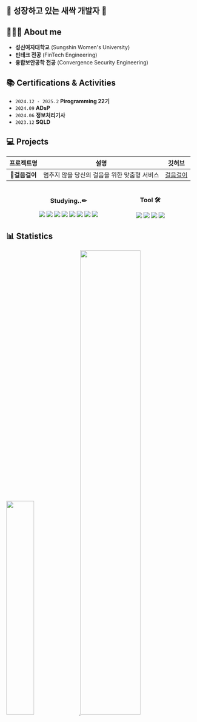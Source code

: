 <!-- 소개 -->
## 🌱 성장하고 있는 새싹 개발자 🌱

<!-- About me -->
## 👩🏻‍💻 About me
- **성신여자대학교** (Sungshin Women's University)
- **핀테크 전공** (FinTech Engineering)
- **융합보안공학 전공** (Convergence Security Engineering)


<!-- 자격증 & 활동 -->
## 📚 Certifications & Activities
- `2024.12 - 2025.2`  **Pirogramming 22기**
- `2024.09`  **ADsP**
- `2024.06`  **정보처리기사**
- `2023.12`  **SQLD**

<!-- 프로젝트 -->
## 💻 Projects
| 프로젝트명 | 설명 | 깃허브 |
|:---------:|:---------:| :---------:|
| **🏃걸음걸이** | 멈추지 않을 당신의 걸음을 위한 맞춤형 서비스 | [걸음걸이](https://github.com/pirogramming/geol-eum-geol-i) |

<!-- Tech Stack -->
<!-- 왼쪽 : Studying..✏ -->
<!-- 오른쪽 : Tool 🛠 -->
<!-- ## 🌱 Tech Stack
<div style="display: flex; justify-content: center; gap: 50px;">
  <div>
    <h3>Studying..✏</h3>
    <p>
      <img src="https://img.shields.io/badge/Python-3776AB?style=flat&logo=Python&logoColor=white"/>
      <img src="https://img.shields.io/badge/Java-007396?style=flat&logo=Java&logoColor=white"/>
    </p>
  </div>

  <div>
    <h3 >Tool 🛠</h3>
    <p>
      <img src="https://img.shields.io/badge/Git-F05032?style=flat&logo=Git&logoColor=white"/>
      <img src="https://img.shields.io/badge/GitHub-181717?style=flat&logo=GitHub&logoColor=white"/>
    </p>
  </div>
</div>
  
<img src="https://img.shields.io/badge/python-%233776AB.svg?&style=for-the-badge&logo=python&logoColor=white" /> -->

<div style="display: flex; justify-content: center; align-items: center; gap: 100px;">

  <!-- Studying -->
  <div align="center">
    <h3>Studying..✏</h3>
    <img src="https://img.shields.io/badge/Python-3776AB?style=flat&logo=Python&logoColor=white"/>
    <img src="https://img.shields.io/badge/C-00599C?style=flat&logo=C&logoColor=white"/>
    <img src="https://img.shields.io/badge/C++-00599C?style=flat&logo=C%2B%2B&logoColor=white"/>
    <img src="https://img.shields.io/badge/SQL-4479A1?style=flat&logo=MySQL&logoColor=white"/>
    <img src="https://img.shields.io/badge/Django-092E20?style=flat&logo=Django&logoColor=white"/>
    <img src="https://img.shields.io/badge/HTML5-E34F26?style=flat&logo=HTML5&logoColor=white"/>
    <img src="https://img.shields.io/badge/CSS3-1572B6?style=flat&logo=CSS3&logoColor=white"/>
    <img src="https://img.shields.io/badge/JavaScript-F7DF1E?style=flat&logo=JavaScript&logoColor=black"/>
  </div>

  <!-- Tools -->
  <div align="center">
    <h3>Tool 🛠</h3>
    <img src="https://img.shields.io/badge/Git-F05032?style=flat&logo=Git&logoColor=white"/>
    <img src="https://img.shields.io/badge/GitHub-181717?style=flat&logo=GitHub&logoColor=white"/>
    <img src="https://img.shields.io/badge/VS%20Code-007ACC?style=flat&logo=Visual%20Studio%20Code&logoColor=white"/>
    <img src="https://img.shields.io/badge/MySQL-4479A1?style=flat&logo=MySQL&logoColor=white"/>
  </div>

</div>

<!-- Statistics(통계) -->
## 📊 Statistics

<a href="https://github.com/anuraghazra/github-readme-stats">
    <img src="https://github-readme-stats.vercel.app/api/top-langs/?username=seonjuuu&layout=donut&show_icons=true&theme=monokai&count_private=true" width=38% />
</a>    
<a href="https://github.com/anuraghazra/github-readme-stats">
  <img src="https://github-readme-stats.vercel.app/api?username=seonjuuu&show_icons=true&theme=monokai&count_private=true" width=56% />
</a>